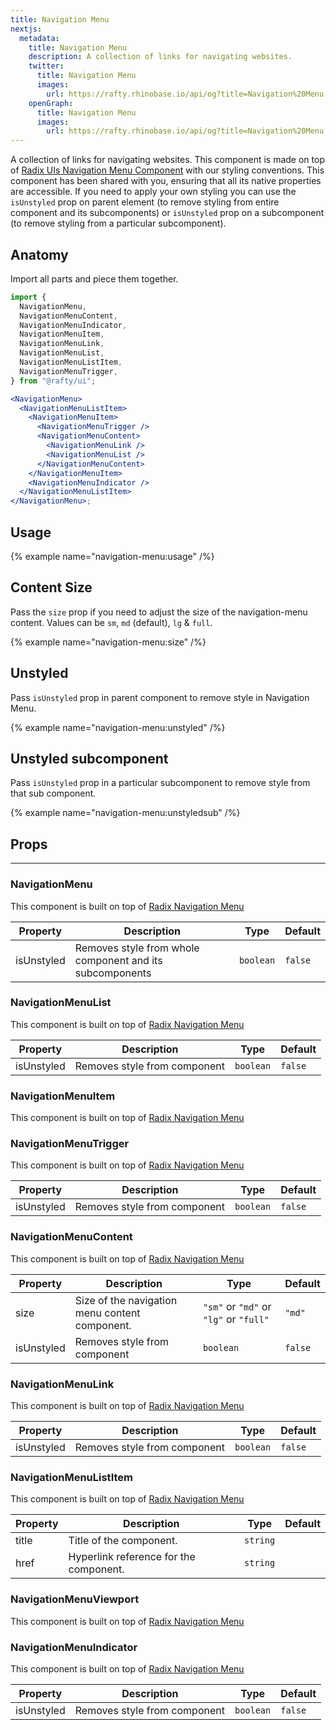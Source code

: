 ```yaml
---
title: Navigation Menu
nextjs:
  metadata:
    title: Navigation Menu
    description: A collection of links for navigating websites.
    twitter:
      title: Navigation Menu
      images:
        url: https://rafty.rhinobase.io/api/og?title=Navigation%20Menu
    openGraph:
      title: Navigation Menu
      images:
        url: https://rafty.rhinobase.io/api/og?title=Navigation%20Menu
---
```


A collection of links for navigating websites. This component is made on top of [Radix UIs Navigation Menu Component](https://www.radix-ui.com/primitives/docs/components/navigation-menu) with our styling conventions. This component has been shared with you, ensuring that all its native properties are accessible. If you need to apply your own styling you can use the `isUnstyled` prop on parent element (to remove styling from entire component and its subcomponents) or `isUnstyled` prop on a subcomponent (to remove styling from a particular subcomponent).

## Anatomy

Import all parts and piece them together.

```jsx
import {
  NavigationMenu,
  NavigationMenuContent,
  NavigationMenuIndicator,
  NavigationMenuItem,
  NavigationMenuLink,
  NavigationMenuList,
  NavigationMenuListItem,
  NavigationMenuTrigger,
} from "@rafty/ui";

<NavigationMenu>
  <NavigationMenuListItem>
    <NavigationMenuItem>
      <NavigationMenuTrigger />
      <NavigationMenuContent>
        <NavigationMenuLink />
        <NavigationMenuList />
      </NavigationMenuContent>
    </NavigationMenuItem>
    <NavigationMenuIndicator />
  </NavigationMenuListItem>
</NavigationMenu>;
```

## Usage

{% example name="navigation-menu:usage" /%}

## Content Size

Pass the `size` prop if you need to adjust the size of the navigation-menu content. Values can be `sm`, `md` (default), `lg` & `full`.

{% example name="navigation-menu:size" /%}

## Unstyled

Pass `isUnstyled` prop in parent component to remove style in Navigation Menu.

{% example name="navigation-menu:unstyled" /%}

## Unstyled subcomponent

Pass `isUnstyled` prop in a particular subcomponent to remove style from that sub component.

{% example name="navigation-menu:unstyledsub" /%}

## Props

---

### NavigationMenu

This component is built on top of [Radix Navigation Menu](https://www.radix-ui.com/primitives/docs/components/navigation-menu#root)

| Property   | Description                                              | Type      | Default |
| ---------- | -------------------------------------------------------- | --------- | ------- |
| isUnstyled | Removes style from whole component and its subcomponents | `boolean` | `false` |

### NavigationMenuList

This component is built on top of [Radix Navigation Menu](https://www.radix-ui.com/primitives/docs/components/navigation-menu#list)

| Property   | Description                  | Type      | Default |
| ---------- | ---------------------------- | --------- | ------- |
| isUnstyled | Removes style from component | `boolean` | `false` |

### NavigationMenuItem

This component is built on top of [Radix Navigation Menu](https://www.radix-ui.com/primitives/docs/components/navigation-menu#item)

### NavigationMenuTrigger

This component is built on top of [Radix Navigation Menu](https://www.radix-ui.com/primitives/docs/components/navigation-menu#trigger)

| Property   | Description                  | Type      | Default |
| ---------- | ---------------------------- | --------- | ------- |
| isUnstyled | Removes style from component | `boolean` | `false` |

### NavigationMenuContent

This component is built on top of [Radix Navigation Menu](https://www.radix-ui.com/primitives/docs/components/navigation-menu#content)

| Property   | Description                                    | Type                                   | Default |
| ---------- | ---------------------------------------------- | -------------------------------------- | ------- |
| size       | Size of the navigation menu content component. | `"sm"` or `"md"` or `"lg"` or `"full"` | `"md"`  |
| isUnstyled | Removes style from component                   | `boolean`                              | `false` |

### NavigationMenuLink

This component is built on top of [Radix Navigation Menu](https://www.radix-ui.com/primitives/docs/components/navigation-menu#link)

| Property   | Description                  | Type      | Default |
| ---------- | ---------------------------- | --------- | ------- |
| isUnstyled | Removes style from component | `boolean` | `false` |

### NavigationMenuListItem

This component is built on top of [Radix Navigation Menu](https://www.radix-ui.com/primitives/docs/components/navigation-menu#item)

| Property | Description                            | Type     | Default |
| -------- | -------------------------------------- | -------- | ------- |
| title    | Title of the component.                | `string` |         |
| href     | Hyperlink reference for the component. | `string` |         |

### NavigationMenuViewport

This component is built on top of [Radix Navigation Menu](https://www.radix-ui.com/primitives/docs/components/navigation-menu#viewport)

### NavigationMenuIndicator

This component is built on top of [Radix Navigation Menu](https://www.radix-ui.com/primitives/docs/components/navigation-menu#indicator)

| Property   | Description                  | Type      | Default |
| ---------- | ---------------------------- | --------- | ------- |
| isUnstyled | Removes style from component | `boolean` | `false` |
